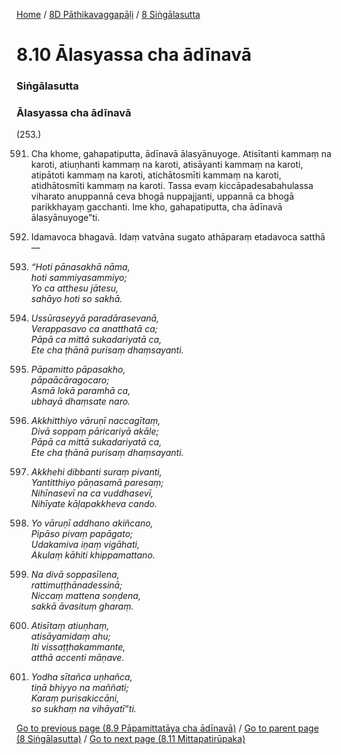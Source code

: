 
[Home](/) / [8D Pāthikavaggapāḷi](/tipitaka/8D.md) / [8 Siṅgālasutta](/tipitaka/8D/8.md)

# 8.10 Ālasyassa cha ādīnavā

### Siṅgālasutta

### Ālasyassa cha ādīnavā

(253.)

591. Cha khome, gahapatiputta, ādīnavā ālasyānuyoge. Atisītanti kammaṃ na karoti, atiuṇhanti kammaṃ na karoti, atisāyanti kammaṃ na karoti, atipātoti kammaṃ na karoti, atichātosmīti kammaṃ na karoti, atidhātosmīti kammaṃ na karoti. Tassa evaṃ kiccāpadesabahulassa viharato anuppannā ceva bhogā nuppajjanti, uppannā ca bhogā parikkhayaṃ gacchanti. Ime kho, gahapatiputta, cha ādīnavā ālasyānuyoge”ti.

592. Idamavoca bhagavā. Idaṃ vatvāna sugato athāparaṃ etadavoca satthā—

593. _“Hoti pānasakhā nāma,_  
_hoti sammiyasammiyo;_  
_Yo ca atthesu jātesu,_  
_sahāyo hoti so sakhā._  


594. _Ussūraseyyā paradārasevanā,_  
_Verappasavo ca anatthatā ca;_  
_Pāpā ca mittā sukadariyatā ca,_  
_Ete cha ṭhānā purisaṃ dhaṃsayanti._  


595. _Pāpamitto pāpasakho,_  
_pāpaācāragocaro;_  
_Asmā lokā paramhā ca,_  
_ubhayā dhaṃsate naro._  


596. _Akkhitthiyo vāruṇī naccagītaṃ,_  
_Divā soppaṃ pāricariyā akāle;_  
_Pāpā ca mittā sukadariyatā ca,_  
_Ete cha ṭhānā purisaṃ dhaṃsayanti._  


597. _Akkhehi dibbanti suraṃ pivanti,_  
_Yantitthiyo pāṇasamā paresaṃ;_  
_Nihīnasevī na ca vuddhasevī,_  
_Nihīyate kāḷapakkheva cando._  


598. _Yo vāruṇī addhano akiñcano,_  
_Pipāso pivaṃ papāgato;_  
_Udakamiva iṇaṃ vigāhati,_  
_Akulaṃ kāhiti khippamattano._  


599. _Na divā soppasīlena,_  
_rattimuṭṭhānadessinā;_  
_Niccaṃ mattena soṇḍena,_  
_sakkā āvasituṃ gharaṃ._  


600. _Atisītaṃ atiuṇhaṃ,_  
_atisāyamidaṃ ahu;_  
_Iti vissaṭṭhakammante,_  
_atthā accenti māṇave._  


601. _Yodha sītañca uṇhañca,_  
_tiṇā bhiyyo na maññati;_  
_Karaṃ purisakiccāni,_  
_so sukhaṃ na vihāyatī”ti._  


[Go to previous page (8.9 Pāpamittatāya cha ādīnavā)](/tipitaka/8D/8/8.9.md) / [Go to parent page (8 Siṅgālasutta)](/tipitaka/8D/8.md) / [Go to next page (8.11 Mittapatirūpaka)](/tipitaka/8D/8/8.11.md)


